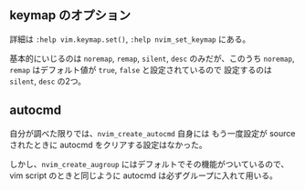 ## keymap のオプション
詳細は `:help vim.keymap.set()`, `:help nvim_set_keymap` にある。

基本的にいじるのは `noremap`, `remap`, `silent`, `desc` のみだが、このうち
`noremap`, `remap` はデフォルト値が `true`, `false` と設定されているので
設定するのは `silent`, `desc` の2つ。

## autocmd
自分が調べた限りでは、`nvim_create_autocmd` 自身には
もう一度設定が source されたときに autocmd をクリアする設定はなかった。

しかし、`nvim_create_augroup` にはデフォルトでその機能がついているので、
vim script のときと同じように autocmd は必ずグループに入れて用いる。
